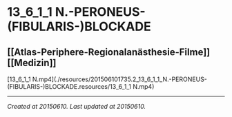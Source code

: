 # 13_6_1_1 N.-PERONEUS-(FIBULARIS-)BLOCKADE
 [[Atlas-Periphere-Regionalanästhesie-Filme]] [[Medizin]] 
---



[13\_6\_1\_1 N.mp4](./resources/201506101735.2_13_6_1_1_N.-PERONEUS-(FIBULARIS-)BLOCKADE.resources/13_6_1_1 N.mp4)

---

_Created at 20150610._
_Last updated at 20150610._



